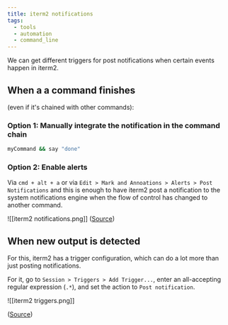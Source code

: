 ```yaml
---
title: iterm2 notifications
tags:
  - tools
  - automation
  - command_line
---
```


We can get different triggers for post notifications when certain events happen in iterm2.

## When a a command finishes
(even if it's chained with other commands):

### Option 1: Manually integrate the notification in the command chain

```bash
myCommand && say "done"
```

### Option 2: Enable alerts

Via `cmd + alt + a`  or via  `Edit > Mark and Annoations > Alerts > Post Notifications`  and this is enough to have iterm2 post a notification to the system notifications engine when the flow of control has changed to another command.

![[iterm2 notifications.png]]
([Source](https://www.stefanjudis.com/today-i-learned/iterm2-offers-a-way-to-notify-you-when-a-long-running-command-has-finished/))

## When new output is detected
For this, iterm2 has a trigger configuration, which can do a lot more than just posting notifications.

For it, go to `Session > Triggers > Add Trigger...`, enter an all-accepting regular expression (`.*`), and set the action to `Post notification`.

![[iterm2 triggers.png]]

([Source](https://apple.stackexchange.com/a/436647/451524))